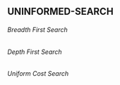 ## UNINFORMED-SEARCH
  ###### Breadth First Search
  ###### Depth First Search
  ###### Uniform Cost Search

